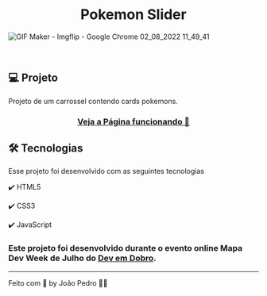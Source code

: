 <h1 align="center">
  Pokemon Slider
</h1>

![GIF Maker - Imgflip - Google Chrome 02_08_2022 11_49_41](https://user-images.githubusercontent.com/93893533/182404368-f437c99e-94d6-4e05-a663-546cb759379b.png)

<br />

## 💻 Projeto

Projeto de um carrossel contendo cards pokemons.

 <h3 align="center"><a href="https://johnpetros.github.io/rocketnews/">Veja a Página funcionando 👀</a></h3>

## 🛠️ Tecnologias

Esse projeto foi desenvolvido com as seguintes tecnologias

✔️ HTML5

✔️ CSS3

✔️ JavaScript

### Este projeto foi desenvolvido durante o evento online Mapa Dev Week de Julho do <a href="https://www.youtube.com/c/DevemDobro" style="text-decoration: underline">Dev em Dobro</a>. 

---

Feito com 💜 by João Pedro 👋🏻